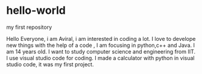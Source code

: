 # hello-world
my first repository


Hello Everyone,
i am Aviral, i am interested in coding a lot. I love to develope new things with the help of a code
, I am focusing in python,c++ and Java. I am 14 years old. I want to study computer science and engineering from IIT.
I use visual studio code for coding. I made a calculator with python in visual studio code, it was my first project.
